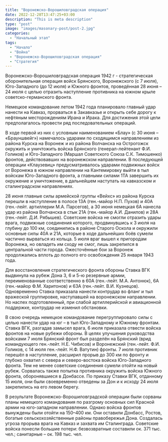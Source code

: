 ```yaml
---
title: "Воронежско-Ворошиловградская операция"
date: 2022-12-28T13:47:25+03:00
description: "This is meta description"
type: "post"
image: "images/masonary-post/post-2.jpg"
categories:
  - "Начальный этап"
tags:
  - "Начало"
  - "Война"
  - "Воронежско-Ворошиловградская операция"
  - "Стратегия"
---
```


Воронежско-Ворошиловградская операция 1942 г - стратегическая оборонительная операция войск Брянского, Воронежского (с 7 июля), Юго-Западного (до 12 июля) и Южного фронтов, проведённая 28 июня – 24 июля с целью отразить наступление противника на южном крыле советско-германского фронта.

Немецкое командование летом 1942 года планировало главный удар нанести на Кавказ, прорваться в Закавказье и открыть себе дорогу к нефтяным месторождениям Ирана и Ирака. Для достижения этой цели предполагалось провести ряд последовательных операций.

В ходе первой из них с условным наименованием «Блау» (с 30 июня – «Брауншвейг») намечалось ударами по сходящимся направлениям из района Курска на Воронеж и из района Волчанска на Острогожск окружить и уничтожить войска Брянского (генерал-лейтенант Ф.И. Голиков) и Юго-Западного (Маршал Советского Союза С.К. Тимошенко) фронтов, действовавших на воронежском направлении. В последующей операции «Клаузевиц» предусматривалось ударами подвижных войск от Воронежа в южном направлении на Кантемировку выйти в тыл войскам Юго-Западного фронта, а главными силами 1ТА завершить их окружение и уничтожение, в дальнейшем  наступать на кавказском и сталинградском направлениях.

28 июня главные силы армейской группы «Вейхс» из района Курска перешли в наступление в полосе 13А (ген.-майор Н.П. Пухов) и 40А (ген.-лейт. артиллерии М.А. Парсегов), а 30 июня немецкая 6А нанесла удар из района Волчанска в стык 21А (ген.-майор А.И. Данилов) и 28А (ген.-лейт. Д.И. Рябышев). Советские войска не смогли отразить удары врага, подвижные соединения которого, продвинувшись к 3 июля на глубину до 100 км, соединились в районе Старого Оскола и окружили основные силы 40А и 21А, которые в ходе дальнейших боёв сумели частично вырваться из кольца. 5 июля враг вышел к пригородам Воронежа, но овладеть им сходу не смог, лишь закрепился в центральной части города. Ожесточённые бои за Воронеж продолжались вплоть до полного его освобождения 25 января 1943 года. 

Для восстановления стратегического фронта обороны  Ставка ВГК  выдвинула на рубеж Дона 3, 6 и 5-ю резервные армии, переименованные соответственно в 60А (ген.-лейт. М.А. Антонюк), 6А (ген.-майор Ф.М. Харитонов) и 63А (ген.-лейт. В.И. Кузнецов). Одновременно Ставка приказала нанести контрудар во фланг и тыл вражеской группировке, наступавшей на воронежском направлении. Но наспех подготовленный, при слабой артиллерийской и авиационной поддержке, контрудар не изменил обстановки.

В свою очередь немецкое командование перегруппировало силы с целью нанести удар на юг – в тыл Юго-Западному и Южному фронтам. Ставка ВГК, разгадав замысел врага, 6 июля приказала отвести войска фронтов на новые рубежи обороны. В целях улучшения руководства войсками 7 июля Брянский фронт был разделён на Брянский (врид командующего ген.-лейт. Н.Е. Чибисов) и Воронежский (ген.-лейт. Ф.И. Голиков, с 14 июля ген.-лейт. Н.Ф. Ватутин) фронты. 7 июля противник  перешёл в наступление, расширил прорыв до 300 км по фронту и глубоко охватил с севера и северо-востока войска Юго-Западного фронта. Тем не менее советские соединения сумели отойти на новый рубеж. Сорвалась также попытка противника окружить войска Южного фронта, оборонявшиеся в Донбассе. По приказу Ставки ВГК, отданному 15 июля, они были своевременно отведены за Дон и к исходу 24 июля закрепились на его левом берегу. 

В результате Воронежско-Ворошиловградской операции были сорваны планы немецкого командования по разгрому основных сил Красной армии на юго-западном направлении. Однако войска фронтов вынуждены были отойти на 150–400 км. Они оставили Донбасс, Ростов, богатые сельскохозяйственные районы правобережья Дона. Создалась угроза прорыва врага на Кавказ и захвата им Сталинграда. Советские войска понесли большие потери: безвозвратные составили ок. 371 тыс. чел.; санитарные – ок. 198 тыс. чел. 
